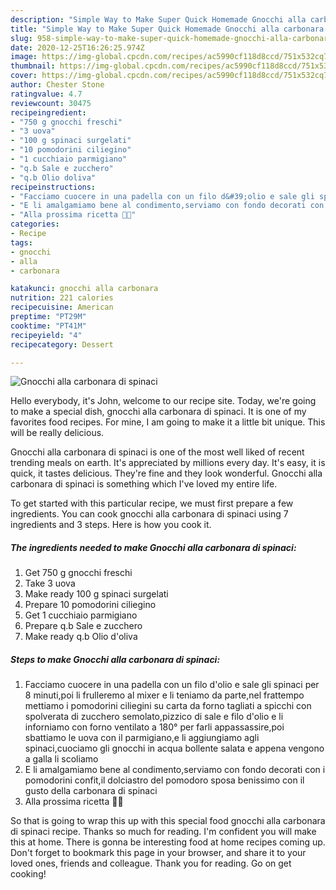 ```yaml
---
description: "Simple Way to Make Super Quick Homemade Gnocchi alla carbonara di spinaci"
title: "Simple Way to Make Super Quick Homemade Gnocchi alla carbonara di spinaci"
slug: 958-simple-way-to-make-super-quick-homemade-gnocchi-alla-carbonara-di-spinaci
date: 2020-12-25T16:26:25.974Z
image: https://img-global.cpcdn.com/recipes/ac5990cf118d8ccd/751x532cq70/gnocchi-alla-carbonara-di-spinaci-recipe-main-photo.jpg
thumbnail: https://img-global.cpcdn.com/recipes/ac5990cf118d8ccd/751x532cq70/gnocchi-alla-carbonara-di-spinaci-recipe-main-photo.jpg
cover: https://img-global.cpcdn.com/recipes/ac5990cf118d8ccd/751x532cq70/gnocchi-alla-carbonara-di-spinaci-recipe-main-photo.jpg
author: Chester Stone
ratingvalue: 4.7
reviewcount: 30475
recipeingredient:
- "750 g gnocchi freschi"
- "3 uova"
- "100 g spinaci surgelati"
- "10 pomodorini ciliegino"
- "1 cucchiaio parmigiano"
- "q.b Sale e zucchero"
- "q.b Olio doliva"
recipeinstructions:
- "Facciamo cuocere in una padella con un filo d&#39;olio e sale gli spinaci per 8 minuti,poi li frulleremo al mixer e li teniamo da parte,nel frattempo mettiamo i pomodorini ciliegini su carta da forno tagliati a spicchi con spolverata di zucchero semolato,pizzico di sale e filo d&#39;olio e li inforniamo con forno ventilato a 180° per farli appassassire,poi sbattiamo le uova con il parmigiano,e li aggiungiamo agli spinaci,cuociamo gli gnocchi in acqua bollente salata e appena vengono a galla li scoliamo"
- "E li amalgamiamo bene al condimento,serviamo con fondo decorati con i pomodorini confit,il dolciastro del pomodoro sposa benissimo con il gusto della carbonara di spinaci"
- "Alla prossima ricetta 👩‍🍳"
categories:
- Recipe
tags:
- gnocchi
- alla
- carbonara

katakunci: gnocchi alla carbonara 
nutrition: 221 calories
recipecuisine: American
preptime: "PT29M"
cooktime: "PT41M"
recipeyield: "4"
recipecategory: Dessert

---
```



![Gnocchi alla carbonara di spinaci](https://img-global.cpcdn.com/recipes/ac5990cf118d8ccd/751x532cq70/gnocchi-alla-carbonara-di-spinaci-recipe-main-photo.jpg)

Hello everybody, it's John, welcome to our recipe site. Today, we're going to make a special dish, gnocchi alla carbonara di spinaci. It is one of my favorites food recipes. For mine, I am going to make it a little bit unique. This will be really delicious.



Gnocchi alla carbonara di spinaci is one of the most well liked of recent trending meals on earth. It's appreciated by millions every day. It's easy, it is quick, it tastes delicious. They're fine and they look wonderful. Gnocchi alla carbonara di spinaci is something which I've loved my entire life.


To get started with this particular recipe, we must first prepare a few ingredients. You can cook gnocchi alla carbonara di spinaci using 7 ingredients and 3 steps. Here is how you cook it.

<!--inarticleads1-->

##### The ingredients needed to make Gnocchi alla carbonara di spinaci:

1. Get 750 g gnocchi freschi
1. Take 3 uova
1. Make ready 100 g spinaci surgelati
1. Prepare 10 pomodorini ciliegino
1. Get 1 cucchiaio parmigiano
1. Prepare q.b Sale e zucchero
1. Make ready q.b Olio d&#39;oliva




<!--inarticleads2-->

##### Steps to make Gnocchi alla carbonara di spinaci:

1. Facciamo cuocere in una padella con un filo d&#39;olio e sale gli spinaci per 8 minuti,poi li frulleremo al mixer e li teniamo da parte,nel frattempo mettiamo i pomodorini ciliegini su carta da forno tagliati a spicchi con spolverata di zucchero semolato,pizzico di sale e filo d&#39;olio e li inforniamo con forno ventilato a 180° per farli appassassire,poi sbattiamo le uova con il parmigiano,e li aggiungiamo agli spinaci,cuociamo gli gnocchi in acqua bollente salata e appena vengono a galla li scoliamo
1. E li amalgamiamo bene al condimento,serviamo con fondo decorati con i pomodorini confit,il dolciastro del pomodoro sposa benissimo con il gusto della carbonara di spinaci
1. Alla prossima ricetta 👩‍🍳




So that is going to wrap this up with this special food gnocchi alla carbonara di spinaci recipe. Thanks so much for reading. I'm confident you will make this at home. There is gonna be interesting food at home recipes coming up. Don't forget to bookmark this page in your browser, and share it to your loved ones, friends and colleague. Thank you for reading. Go on get cooking!
